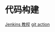 <!--
 * @Author: your name
 * @Date: 2020-11-20 10:31:34
 * @LastEditTime: 2020-11-21 15:25:56
 * @LastEditors: Please set LastEditors
 * @Description: In User Settings Edit
 * @FilePath: \garbage-book\服务器\代码构建.md
-->

# 代码构建

[Jenkins 教程](https://juejin.cn/post/6896151951545729031)
[git action](http://www.ruanyifeng.com/blog/2019/09/getting-started-with-github-actions.html)

